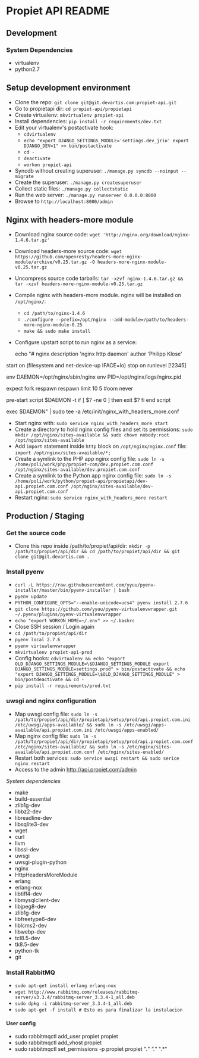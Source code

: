 # Propiet API README

## Development

### System Dependencies

* virtualenv
* python2.7

## Setup development environment

* Clone the repo: ``git clone git@git.devartis.com:propiet-api.git``
* Go to propietapi dir: ``cd propiet-api/propietapi``
* Create virtualenv: ``mkvirtualenv propiet-api``
* Install dependencies: ``pip install -r requirements/dev.txt``
* Edit your virtualenv's postactivate hook:
    * ``cdvirtualenv``
    * ``echo "export DJANGO_SETTINGS_MODULE='settings.dev_jrio'
export DJANGO_DEV=1" >> bin/postactivate``
    * ``cd -``
    * ``deactivate``
    * ``workon propiet-api``
* Syncdb without creating superuser: ``./manage.py syncdb --noinput --migrate``
* Create the superuser: ``./manage.py createsuperuser``
* Collect static files: ``./manage.py collectstatic``
* Run the web server: ``./manage.py runserver 0.0.0.0:8000``
* Browse to ``http://localhost:8000/admin``

## Nginx with headers-more module

* Download nginx source code: ``wget 'http://nginx.org/download/nginx-1.4.6.tar.gz'``
* Download headers-more source code: ``wget https://github.com/openresty/headers-more-nginx-module/archive/v0.25.tar.gz -O headers-more-nginx-module-v0.25.tar.gz``
* Uncompress source code tarballs: ``tar -xzvf nginx-1.4.6.tar.gz && tar -xzvf headers-more-nginx-module-v0.25.tar.gz``
* Compile nginx with headers-more module. nginx will be installed on ``/opt/nginx/``:
    * ``cd /path/to/nginx-1.4.6``
    * ``./configure --prefix=/opt/nginx --add-module=/path/to/headers-more-nginx-module-0.25``
    * ``make && sudo make install``
* Configure upstart script to run nginx as a service:


    echo "# nginx
description 'nginx http daemon'
author 'Philipp Klose'

start on (filesystem and net-device-up IFACE=lo)
stop on runlevel [!2345]

env DAEMON=/opt/nginx/sbin/nginx
env PID=/opt/nginx/logs/nginx.pid

expect fork
respawn
respawn limit 10 5
#oom never

pre-start script
$DAEMON -t
if [ $? -ne 0 ]
then exit $?
fi
end script

exec $DAEMON" | sudo tee -a /etc/init/nginx_with_headers_more.conf

* Start nginx with: ``sudo service nginx_with_headers_more start``
* Create a directory to hold nginx config files and set its permissions: ``sudo mkdir /opt/nginx/sites-available && sudo chown nobody:root /opt/nginx/sites-available``
* Add ``import`` statement inside ``http`` block on ``/opt/nginx/nginx.conf`` file: ``import /opt/nginx/sites-available/*;``
* Create a symlink to the PHP app nginx config file: ``sudo ln -s /home/poli/work/php/propiet-com/dev.propiet.com.conf /opt/nginx/sites-available/dev.propiet.com.conf``
* Create a symlink to the Python app nginx config file: ``sudo ln -s /home/poli/work/python/propiet-api/propietapi/dev-api.propiet.com.conf /opt/nginx/sites-available/dev-api.propiet.com.conf``
* Restart nginx: ``sudo service nginx_with_headers_more restart``

## Production / Staging


### Get the source code

* Clone this repo inside /path/to/propiet/api/dir: ``mkdir -p /path/to/propiet/api/dir && cd /path/to/propiet/api/dir && git clone git@git.devartis.com .``

### Install pyenv

* ``curl -L https://raw.githubusercontent.com/yyuu/pyenv-installer/master/bin/pyenv-installer | bash``
* ``pyenv update``
* ``PYTHON_CONFIGURE_OPTS="--enable-unicode=ucs4" pyenv install 2.7.6``
* ``git clone https://github.com/yyuu/pyenv-virtualenvwrapper.git ~/.pyenv/plugins/pyenv-virtualenvwrapper``
* ``echo "export WORKON_HOME=~/.env" >> ~/.bashrc``
* Close SSH session / Login again
* ``cd /path/to/propiet/api/dir``
* ``pyenv local 2.7.6``
* ``pyenv virtualenvwrapper``
* ``mkvirtualenv propiet-api-prod``
* Config hooks: ``cdvirtualenv && echo "export OLD_DJANGO_SETTINGS_MODULE=\$DJANGO_SETTINGS_MODULE
export DJANGO_SETTINGS_MODULE=settings.prod" > bin/postactivate && echo "export DJANGO_SETTINGS_MODULE=\$OLD_DJANGO_SETTINGS_MODULE" > bin/postdeactivate && cd -``
* ``pip install -r requirements/prod.txt``

### uwsgi and nginx configuration

* Map uwsgi config file: ``sudo ln -s /path/to/propiet/api/dir/propietapi/setup/prod/api.propiet.com.ini /etc/uwsgi/apps-available/ && sudo ln -s /etc/uwsgi/apps-available/api.propiet.com.ini /etc/uwsgi/apps-enabled/``
* Map nginx config file: ``sudo ln -s /path/to/propiet/api/dir/propietapi/setup/prod/api.propiet.com.conf /etc/nginx/sites-available/ && sudo ln -s /etc/nginx/sites-available/api.propiet.com.conf /etc/nginx/sites-enabled/``
* Restart both services: ``sudo service uwsgi restart && sudo serice nginx restart``
* Access to the admin http://api.propiet.com/admin

*System dependencies*

* make
* build-essential
* zlib1g-dev
* libbz2-dev
* libreadline-dev
* libsqlite3-dev
* wget
* curl
* llvm
* libssl-dev
* uwsgi
* uwsgi-plugin-python
* nginx
* HttpHeadersMoreModule
* erlang
* erlang-nox
* libtiff4-dev
* libmysqlclient-dev
* libjpeg8-dev
* zlib1g-dev
* libfreetype6-dev
* liblcms2-dev
* libwebp-dev
* tcl8.5-dev
* tk8.5-dev
* python-tk
* git

### Install RabbitMQ

* ``sudo apt-get install erlang erlang-nox``
* ``wget http://www.rabbitmq.com/releases/rabbitmq-server/v3.3.4/rabbitmq-server_3.3.4-1_all.deb``
* ``sudo dpkg -i rabbitmq-server_3.3.4-1_all.deb``
* ``sudo apt-get -f install # Esto es para finalizar la instalacion``

#### User config

* sudo rabbitmqctl add_user propiet propiet
* sudo rabbitmqctl add_vhost propiet
* sudo rabbitmqctl set_permissions -p propiet propiet ".*" ".*" ".*"
